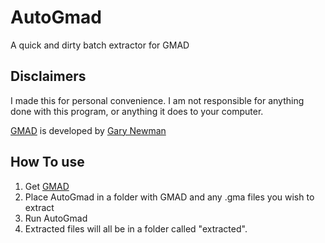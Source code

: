 # AutoGmad
A quick and dirty batch extractor for GMAD

## Disclaimers
I made this for personal convenience. I am not responsible for anything done with this program, or anything it does to your computer.

[GMAD](https://github.com/garrynewman/gmad/) is developed by [Gary Newman](https://github.com/garrynewman)

## How To use
1. Get [GMAD](https://github.com/garrynewman/gmad/)
2. Place AutoGmad in a folder with GMAD and any .gma files you wish to extract
3. Run AutoGmad
4. Extracted files will all be in a folder called "extracted".

